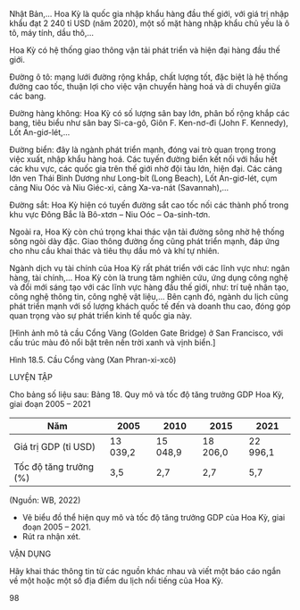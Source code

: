 Nhật Bản,... Hoa Kỳ là quốc gia nhập khẩu hàng đầu thế giới, với giá trị nhập khẩu đạt 2 240 tỉ USD (năm 2020), một số mặt hàng nhập khẩu chủ yếu là ô tô, máy tính, dầu thô,...

Hoa Kỳ có hệ thống giao thông vận tải phát triển và hiện đại hàng đầu thế giới.

Đường ô tô: mạng lưới đường rộng khắp, chất lượng tốt, đặc biệt là hệ thống đường cao tốc, thuận lợi cho việc vận chuyển hàng hoá và di chuyển giữa các bang.

Đường hàng không: Hoa Kỳ có số lượng sân bay lớn, phân bố rộng khắp các bang, tiêu biểu như sân bay Si-ca-gô, Giôn F. Ken-nơ-đi (John F. Kennedy), Lốt An-giơ-lét,...

Đường biển: đây là ngành phát triển mạnh, đóng vai trò quan trọng trong việc xuất, nhập khẩu hàng hoá. Các tuyến đường biển kết nối với hầu hết các khu vực, các quốc gia trên thế giới nhờ đội tàu lớn, hiện đại. Các cảng lớn ven Thái Bình Dương như Long-bít (Long Beach), Lốt An-giơ-lét, cụm cảng Niu Oóc và Niu Giéc-xi, cảng Xa-va-nát (Savannah),...

Đường sắt: Hoa Kỳ hiện có tuyến đường sắt cao tốc nối các thành phố trong khu vực Đông Bắc là Bô-xtơn – Niu Oóc – Oa-sinh-tơn.

Ngoài ra, Hoa Kỳ còn chú trọng khai thác vận tải đường sông nhờ hệ thống sông ngòi dày đặc. Giao thông đường ống cũng phát triển mạnh, đáp ứng cho nhu cầu khai thác và tiêu thụ dầu mỏ và khí tự nhiên.

Ngành dịch vụ tài chính của Hoa Kỳ rất phát triển với các lĩnh vực như: ngân hàng, tài chính,... Hoa Kỳ còn là trung tâm nghiên cứu, ứng dụng công nghệ và đổi mới sáng tạo với các lĩnh vực hàng đầu thế giới, như: trí tuệ nhân tạo, công nghệ thông tin, công nghệ vật liệu,... Bên cạnh đó, ngành du lịch cũng phát triển mạnh với số lượng khách quốc tế đến và doanh thu cao, đóng góp quan trọng vào sự phát triển kinh tế quốc gia này.

[Hình ảnh mô tả cầu Cổng Vàng (Golden Gate Bridge) ở San Francisco, với cấu trúc màu đỏ nổi bật trên nền trời xanh và vịnh biển.]

Hình 18.5. Cầu Cổng vàng (Xan Phran-xi-xcô)

LUYỆN TẬP

Cho bảng số liệu sau:
Bảng 18. Quy mô và tốc độ tăng trưởng GDP Hoa Kỳ, giai đoạn 2005 – 2021

| Năm | 2005 | 2010 | 2015 | 2021 |
|------|------|------|------|------|
| Giá trị GDP (tỉ USD) | 13 039,2 | 15 048,9 | 18 206,0 | 22 996,1 |
| Tốc độ tăng trưởng (%) | 3,5 | 2,7 | 2,7 | 5,7 |

(Nguồn: WB, 2022)

- Vẽ biểu đồ thể hiện quy mô và tốc độ tăng trưởng GDP của Hoa Kỳ, giai đoạn 2005 – 2021.
- Rút ra nhận xét.

VẬN DỤNG

Hãy khai thác thông tin từ các nguồn khác nhau và viết một báo cáo ngắn về một hoặc một số địa điểm du lịch nổi tiếng của Hoa Kỳ.

98
